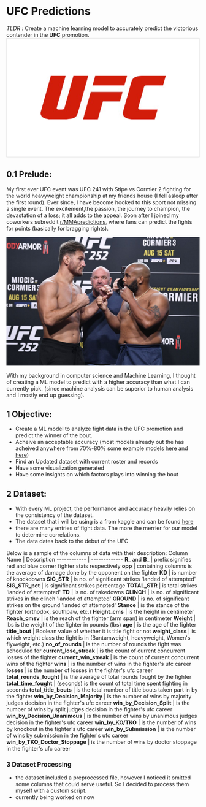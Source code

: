 # UFC Predictions
   *TLDR* : Create a machine learning model to accurately predict the victorious contender in the **UFC** promotion.
   ![GitHub Logo](/images/ufc.png)
## 0.1 Prelude:
   My first ever UFC event was UFC 241 with Stipe vs Cormier 2 fighting for the world heavyweight championship at my friends house (I fell asleep after the first round). Ever since, I have become hooked to this sport not missing a single event. The excitement,the passion, the journey to champion, the devastation of a loss; it all adds to the appeal. Soon after I joined my coworkers subreddit [r/MMApredictions](https://www.reddit.com/r/mmapredictions/), where fans can predict the fights for points (basically for bragging rights).
   
   ![GitHub Logo](/images/DC.jpg)

   With my background in computer science and Machine Learning, I thought of creating a ML model to predict with a higher accuracy than what I can currently pick. (since machine analysis can be superior to human analysis and I mostly end up guessing). 


## 1 Objective:
- Create a ML model to analyze fight data in the UFC promotion and predict the winner of the bout.
- Acheive an acceptable accuracy (most models already out the has acheived anywhere from 70%-80% some example models [here](https://github.com/WarrierRajeev/UFC-Predictions) and [here](https://github.com/rezan21/UFC-Prediction/blob/master/README.md))
- Find an Updated dataset with current roster and records
- Have some visualization generated
- Have some insights on which factors plays into winning the bout

## 2 Dataset:
- With every ML project, the performance and accuracy heavily relies on the consistency of the dataset. 
- The dataset that i will be using is a from kaggle and can be found [here](https://www.kaggle.com/rajeevw/ufcdata)
- there are many entries of fight data. The more the merrier for our model to determine correlations.
- The data dates back to the debut of the UFC 

Below is a sample of the columns of data with their description:
Column Name | Description
------------ | -------------
**R_** and **B_** | prefix signifies red and blue corner fighter stats respectively
**opp** | containing columns is the average of damage done by the opponent on the fighter
**KD** | is number of knockdowns
**SIG_STR** | is no. of significant strikes 'landed of attempted'
**SIG_STR_pct** | is significant strikes percentage
**TOTAL_STR** | is total strikes 'landed of attempted'
**TD** | is no. of takedowns
**CLINCH** | is no. of significant strikes in the clinch 'landed of attempted'
**GROUND** | is no. of significant strikes on the ground 'landed of attempted'
**Stance** | is the stance of the fighter (orthodox, southpaw, etc.)
**Height_cms** | is the height in centimeter
**Reach_cmsv** | is the reach of the fighter (arm span) in centimeter
**Weight** | lbs is the weight of the fighter in pounds (lbs)
**age** | is the age of the fighter
**title_bout** | Boolean value of whether it is title fight or not
**weight_class** | is which weight class the fight is in (Bantamweight, heavyweight, Women's flyweight, etc.)
**no_of_rounds** | is the number of rounds the fight was scheduled for
**current_lose_streak** | is the count of current concurrent losses of the fighter
**current_win_streak** | is the count of current concurrent wins of the fighter
**wins** | is the number of wins in the fighter's ufc career
**losses** | is the number of losses in the fighter's ufc career
**total_rounds_fought** | is the average of total rounds fought by the fighter
**total_time_fought** | (seconds) is the count of total time spent fighting in seconds
**total_title_bouts** | is the total number of title bouts taken part in by the fighter
**win_by_Decision_Majority** | is the number of wins by majority judges decision in the fighter's ufc career
**win_by_Decision_Split** | is the number of wins by split judges decision in the fighter's ufc career
**win_by_Decision_Unanimous** | is the number of wins by unanimous judges decision in the fighter's ufc career
**win_by_KO/TKO** | is the number of wins by knockout in the fighter's ufc career
**win_by_Submission** | is the number of wins by submission in the fighter's ufc career
**win_by_TKO_Doctor_Stoppage** | is the number of wins by doctor stoppage in the fighter's ufc career

### 3 Dataset Processing
- the dataset included a preprocessed file, however I noticed it omitted some columns that could serve useful. So I decided to process them myself with a custom script.
- currently being worked on now

